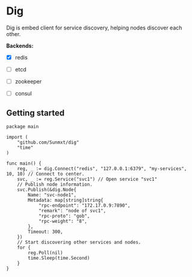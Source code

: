 # Dig

Dig is embed client for service discovery, helping nodes discover each other. 



**Backends:**

- [x] redis
- [ ] etcd
- [ ] zookeeper
- [ ] consul



## Getting started

```golang
package main

import (
	"github.com/Sunmxt/dig"
	"time"
)

func main() {
    reg, _ := dig.Connect("redis", "127.0.0.1:6379", "my-services", 10, 10) // Connect to center.
	svc, _ := reg.Service("svc1") // Open service "svc1"
	// Publish node information.
	svc.Publish(&dig.Node{
		Name: "svc-node1",
		Metadata: map[string]string{
			"rpc-endpoint": "172.17.0.9:7890",
			"remark": "node of svc1",
			"rpc-proto": "gob",
			"rpc-weight": "8",
		},
		Timeout: 300,
	})
	// Start discovering other services and nodes.
	for {
  		reg.Poll(nil)
  		time.Sleep(time.Second)
	}
}
```



